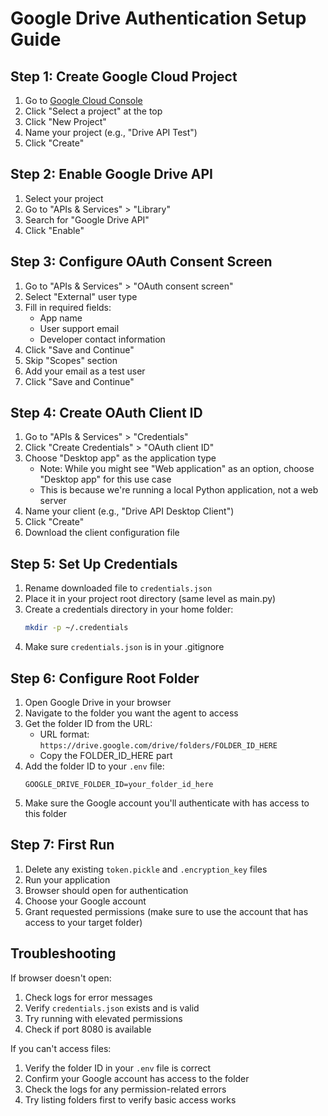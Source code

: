 # Google Drive Authentication Setup Guide

## Step 1: Create Google Cloud Project
1. Go to [Google Cloud Console](https://console.cloud.google.com/)
2. Click "Select a project" at the top
3. Click "New Project"
4. Name your project (e.g., "Drive API Test")
5. Click "Create"

## Step 2: Enable Google Drive API
1. Select your project
2. Go to "APIs & Services" > "Library"
3. Search for "Google Drive API"
4. Click "Enable"

## Step 3: Configure OAuth Consent Screen
1. Go to "APIs & Services" > "OAuth consent screen"
2. Select "External" user type
3. Fill in required fields:
   - App name
   - User support email
   - Developer contact information
4. Click "Save and Continue"
5. Skip "Scopes" section
6. Add your email as a test user
7. Click "Save and Continue"

## Step 4: Create OAuth Client ID
1. Go to "APIs & Services" > "Credentials"
2. Click "Create Credentials" > "OAuth client ID"
3. Choose "Desktop app" as the application type
   - Note: While you might see "Web application" as an option, choose "Desktop app" for this use case
   - This is because we're running a local Python application, not a web server
4. Name your client (e.g., "Drive API Desktop Client")
5. Click "Create"
6. Download the client configuration file

## Step 5: Set Up Credentials
1. Rename downloaded file to `credentials.json`
2. Place it in your project root directory (same level as main.py)
3. Create a credentials directory in your home folder:
   ```bash
   mkdir -p ~/.credentials
   ```
4. Make sure `credentials.json` is in your .gitignore

## Step 6: Configure Root Folder
1. Open Google Drive in your browser
2. Navigate to the folder you want the agent to access
3. Get the folder ID from the URL:
   - URL format: `https://drive.google.com/drive/folders/FOLDER_ID_HERE`
   - Copy the FOLDER_ID_HERE part
4. Add the folder ID to your `.env` file:
   ```
   GOOGLE_DRIVE_FOLDER_ID=your_folder_id_here
   ```
5. Make sure the Google account you'll authenticate with has access to this folder

## Step 7: First Run
1. Delete any existing `token.pickle` and `.encryption_key` files
2. Run your application
3. Browser should open for authentication
4. Choose your Google account
5. Grant requested permissions (make sure to use the account that has access to your target folder)

## Troubleshooting
If browser doesn't open:
1. Check logs for error messages
2. Verify `credentials.json` exists and is valid
3. Try running with elevated permissions
4. Check if port 8080 is available

If you can't access files:
1. Verify the folder ID in your `.env` file is correct
2. Confirm your Google account has access to the folder
3. Check the logs for any permission-related errors
4. Try listing folders first to verify basic access works 